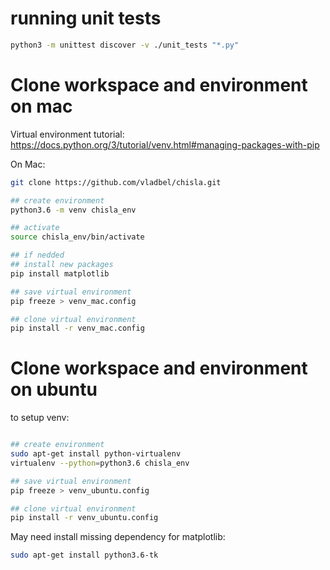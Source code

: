 # running unit tests

```bash
python3 -m unittest discover -v ./unit_tests "*.py"
```

# Clone workspace and environment on mac

Virtual environment tutorial:
https://docs.python.org/3/tutorial/venv.html#managing-packages-with-pip

On Mac:

```bash
git clone https://github.com/vladbel/chisla.git 

## create environment
python3.6 -m venv chisla_env

## activate
source chisla_env/bin/activate

## if nedded
## install new packages
pip install matplotlib

## save virtual environment
pip freeze > venv_mac.config

## clone virtual environment
pip install -r venv_mac.config
```

# Clone workspace and environment on ubuntu


to setup venv:

```bash

## create environment
sudo apt-get install python-virtualenv
virtualenv --python=python3.6 chisla_env

## save virtual environment
pip freeze > venv_ubuntu.config

## clone virtual environment
pip install -r venv_ubuntu.config
```

May need install missing dependency for matplotlib:

```bash
sudo apt-get install python3.6-tk
```
